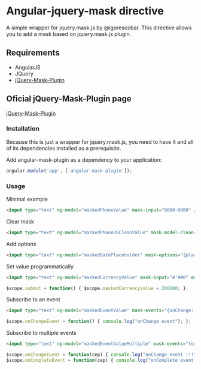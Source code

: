 # Angular-jquery-mask directive

A simple wrapper for jquery.mask.js by @igorescobar.
This directive allows you to add a mask based on jquery.mask.js plugin.

## Requirements

- AngularJS
- JQuery
- [jQuery-Mask-Plugin](http://igorescobar.github.io/jQuery-Mask-Plugin/)

## Oficial jQuery-Mask-Plugin page

[jQuery-Mask-Plugin](https://github.com/igorescobar/jQuery-Mask-Plugin)

### Installation

Because this is just a wrapper for jquery.mask.js, you need to have it and all of its dependencies installed as a prerequisite.

Add angular-mask-plugin as a dependency to your application:

```JavaScript
angular.module('app', ['angular-mask-plugin']);
```

### Usage

Minimal example

```HTML
<input type="text" ng-model="maskedPhoneValue" mask-input="0000-0000" />
```

Clear mask

```HTML
<input type="text" ng-model="maskedPhoneUSCleanValue" mask-model-clean="true" mask-input="(000) 000-0000" />
```

Add options

```HTML
<input type="text" ng-model="maskedDatePlaceholder" mask-options="{placeholder: '__/__/____'}" mask-input="00/00/0000" />
```

Set value programmatically

```HTML
<input type="text" ng-model="maskedCurrencyValue" mask-input="#'##0" mask-model-clean="true" mask-options="{reverse: true}" />
```

```JavaScript
$scope.submit = function() { $scope.maskedCurrencyValue = 200000; };
```

Subscribe to an event

```HTML
<input type="text" ng-model="maskedEventValue" mask-events="{onChange:'onChangeEvent'}" mask-input="00:00:00" />
```

```JavaScript
$scope.onChangeEvent = function() { console.log("onChange event"); };
```

Subscribe to multiple events

```HTML
<input type="text" ng-model="maskedEventValueMultiple" mask-events="{onChange:'onChangeEvent', onComplete:'onCompleteEvent'}" mask-input="00:00:00" />
```

```JavaScript
$scope.onChangeEvent = function(cep) { console.log("onChange event !!!", cep); };
$scope.onCompleteEvent = function(cep) { console.log("onComplete event !!!", cep); };
```